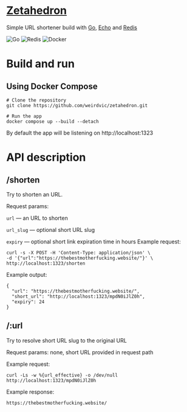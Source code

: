 # [Zetahedron](https://l.thisworddoesnotexist.com/Uq7L)
Simple URL shortener build with [Go](https://go.dev/), [Echo](https://echo.labstack.com/) and [Redis](https://redis.io/)

![Go](https://img.shields.io/badge/go-%2300ADD8.svg?style=for-the-badge&logo=go&logoColor=white)
![Redis](https://img.shields.io/badge/redis-%23DD0031.svg?style=for-the-badge&logo=redis&logoColor=white)
![Docker](https://img.shields.io/badge/docker-%230db7ed.svg?style=for-the-badge&logo=docker&logoColor=white)
# Build and run
## Using Docker Compose
```
# Clone the repository
git clone https://github.com/weirdvic/zetahedron.git

# Run the app
docker compose up --build --detach
```
By default the app will be listening on http://localhost:1323
# API description
## /shorten
Try to shorten an URL.

Request params:

`url` — an URL to shorten

`url_slug` — optional short URL slug

`expiry` — optional short link expiration time in hours
Example request:
```
curl -s -X POST -H 'Content-Type: application/json' \
-d '{"url":"https://thebestmotherfucking.website/"}' \
http://localhost:1323/shorten
```
Example output:
```
{
  "url": "https://thebestmotherfucking.website/",
  "short_url": "http://localhost:1323/mpdN0iJlZ0h",
  "expiry": 24
}
```
## /:url
Try to resolve short URL slug to the original URL

Request params: none, short URL provided in request path

Example request:
```
curl -Ls -w %{url_effective} -o /dev/null http://localhost:1323/mpdN0iJlZ0h
```
Example response:
```
https://thebestmotherfucking.website/
```

